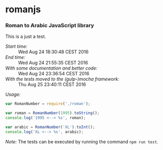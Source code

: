 # romanjs
### Roman to Arabic JavaScript library

This is a just a test.

<dl>
    <dt><em>Start time:</em></dt>
    <dd>Wed Aug 24 18:30:48 CEST 2016</dd>
    <dt><em>End time:</em></dt>
    <dd>Wed Aug 24 21:55:35 CEST 2016</dd>
    <dt><em>With some documentation and better code:</em></dt>
    <dd>Wed Aug 24 23:36:54 CEST 2016</dd>
    <dt><em>With the tests moved to the (gulp-)mocha framework:</em></dt>
    <dd>Thu Aug 25 23:40:11 CEST 2016</dd>
</dl>

_Usage:_

```javascript
var RomanNumber = require('./roman');

var roman = RomanNumber(1995).toString();
console.log('1995 <--> %s', roman);

var arabic = RomanNumber('XL').toInt();
console.log('XL <--> %s', arabic);

```

_Note:_
The tests can be executed by running the command `npm run test`.
